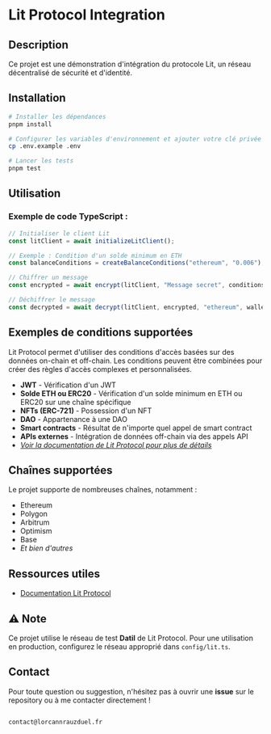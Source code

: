 # Lit Protocol Integration

## Description

Ce projet est une démonstration d'intégration du protocole Lit, un réseau décentralisé de sécurité et d'identité.

## Installation

```bash
# Installer les dépendances
pnpm install

# Configurer les variables d'environnement et ajouter votre clé privée (PRIVATE_KEY)
cp .env.example .env

# Lancer les tests
pnpm test
```

## Utilisation

### Exemple de code TypeScript :

```typescript
// Initialiser le client Lit
const litClient = await initializeLitClient();

// Exemple : Condition d'un solde minimum en ETH
const balanceConditions = createBalanceConditions("ethereum", "0.006");

// Chiffrer un message
const encrypted = await encrypt(litClient, "Message secret", conditions);

// Déchiffrer le message
const decrypted = await decrypt(litClient, encrypted, "ethereum", wallet);
```

## Exemples de conditions supportées

Lit Protocol permet d'utiliser des conditions d'accès basées sur des données on-chain et off-chain. Les conditions peuvent être combinées pour créer des règles d'accès complexes et personnalisées.

- **JWT** - Vérification d'un JWT
- **Solde ETH ou ERC20** - Vérification d'un solde minimum en ETH ou ERC20 sur une chaîne spécifique
- **NFTs (ERC-721)** - Possession d'un NFT
- **DAO** - Appartenance à une DAO
- **Smart contracts** - Résultat de n'importe quel appel de smart contract
- **APIs externes** - Intégration de données off-chain via des appels API
- [_Voir la documentation de Lit Protocol pour plus de détails_](https://developer.litprotocol.com/sdk/access-control/evm/basic-examples)

## Chaînes supportées

Le projet supporte de nombreuses chaînes, notamment :

- Ethereum
- Polygon
- Arbitrum
- Optimism
- Base
- _Et bien d'autres_

## Ressources utiles

- [Documentation Lit Protocol](https://developer.litprotocol.com/)

## ⚠️ Note

Ce projet utilise le réseau de test **Datil** de Lit Protocol. Pour une utilisation en production, configurez le réseau approprié dans `config/lit.ts`.

## Contact

Pour toute question ou suggestion, n'hésitez pas à ouvrir une **issue** sur le repository ou à me contacter directement !

```

contact@lorcannrauzduel.fr

```
